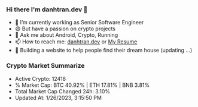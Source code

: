 ### Hi there I'm danhtran.dev 👋

- 🔭 I’m currently working as Senior Software Engineer
- 😄 But have a passion on crypto projects
- 💬 Ask me about Android, Crypto, Running 
- 📫 How to reach me: <a href="https://danhtran.dev" target="_blank">danhtran.dev</a> or <a href="Dan-Resume.pdf" target="_blank">My Resume</a>
- 🌱 Building a website to help people find their dream house (updating ...)

### Crypto Market Summarize
- Active Crypto: 12418
- % Market Cap: BTC 40.92% | ETH 17.81% | BNB 3.81%
- Total Market Cap Changed 24h: 3.10%
- Updated At: 1/26/2023, 3:15:50 PM
